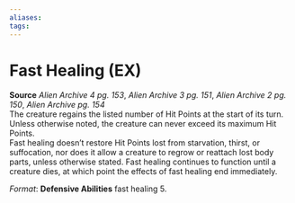 ```yaml
---
aliases: 
tags: 
---
```


# Fast Healing (EX)

**Source** _Alien Archive 4 pg. 153_, _Alien Archive 3 pg. 151_, _Alien Archive 2 pg. 150_, _Alien Archive pg. 154_  
The creature regains the listed number of Hit Points at the start of its turn. Unless otherwise noted, the creature can never exceed its maximum Hit Points.  
Fast healing doesn’t restore Hit Points lost from starvation, thirst, or suffocation, nor does it allow a creature to regrow or reattach lost body parts, unless otherwise stated. Fast healing continues to function until a creature dies, at which point the effects of fast healing end immediately.

_Format_: **Defensive Abilities** fast healing 5.
